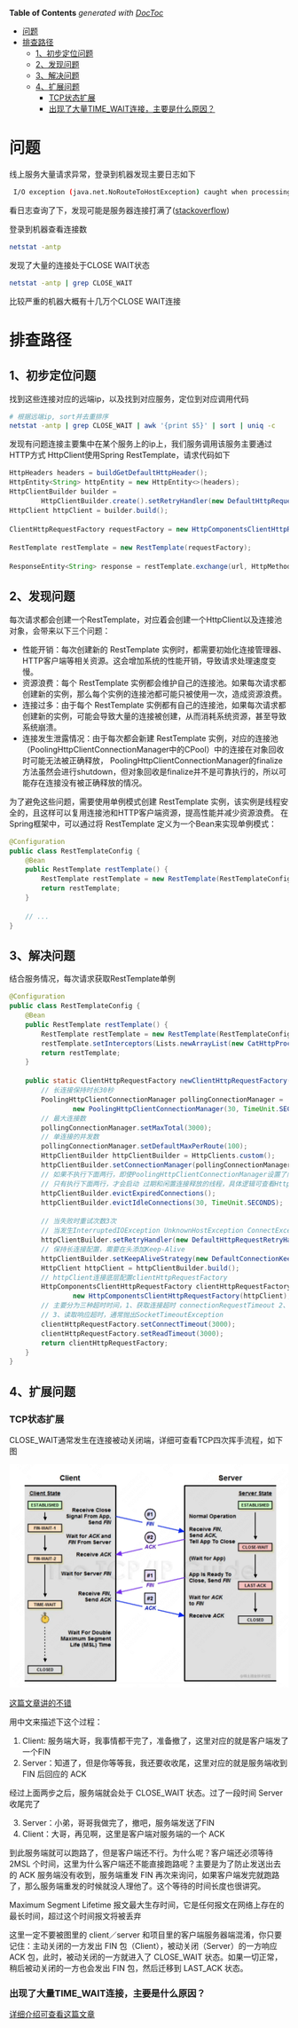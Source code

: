 <!-- START doctoc generated TOC please keep comment here to allow auto update -->
<!-- DON'T EDIT THIS SECTION, INSTEAD RE-RUN doctoc TO UPDATE -->
**Table of Contents**  *generated with [DocToc](https://github.com/thlorenz/doctoc)*

- [问题](#%E9%97%AE%E9%A2%98)
- [排查路径](#%E6%8E%92%E6%9F%A5%E8%B7%AF%E5%BE%84)
  - [1、初步定位问题](#1%E5%88%9D%E6%AD%A5%E5%AE%9A%E4%BD%8D%E9%97%AE%E9%A2%98)
  - [2、发现问题](#2%E5%8F%91%E7%8E%B0%E9%97%AE%E9%A2%98)
  - [3、解决问题](#3%E8%A7%A3%E5%86%B3%E9%97%AE%E9%A2%98)
  - [4、扩展问题](#4%E6%89%A9%E5%B1%95%E9%97%AE%E9%A2%98)
    - [TCP状态扩展](#tcp%E7%8A%B6%E6%80%81%E6%89%A9%E5%B1%95)
    - [出现了大量TIME_WAIT连接，主要是什么原因？](#%E5%87%BA%E7%8E%B0%E4%BA%86%E5%A4%A7%E9%87%8Ftime_wait%E8%BF%9E%E6%8E%A5%E4%B8%BB%E8%A6%81%E6%98%AF%E4%BB%80%E4%B9%88%E5%8E%9F%E5%9B%A0)

<!-- END doctoc generated TOC please keep comment here to allow auto update -->

# 问题
线上服务大量请求异常，登录到机器发现主要日志如下
```bash
 I/O exception (java.net.NoRouteToHostException) caught when processing request to {}->http://xxx.com:80: Cannot assign requested address (Address not available)
```

看日志查询了下，发现可能是服务器连接打满了([stackoverflow](https://stackoverflow.com/questions/28089839/what-is-java-net-noroutetohostexception-cannot-assign-requested-address))

登录到机器查看连接数
```bash
netstat -antp
```

发现了大量的连接处于CLOSE WAIT状态
```bash
netstat -antp | grep CLOSE_WAIT
```
比较严重的机器大概有十几万个CLOSE WAIT连接

# 排查路径
## 1、初步定位问题

找到这些连接对应的远端ip，以及找到对应服务，定位到对应调用代码

```bash
# 根据远端ip, sort并去重排序
netstat -antp | grep CLOSE_WAIT | awk '{print $5}' | sort | uniq -c
```
发现有问题连接主要集中在某个服务上的ip上，我们服务调用该服务主要通过HTTP方式
HttpClient使用Spring RestTemplate，请求代码如下
```java
HttpHeaders headers = buildGetDefaultHttpHeader();
HttpEntity<String> httpEntity = new HttpEntity<>(headers);
HttpClientBuilder builder =
        HttpClientBuilder.create().setRetryHandler(new DefaultHttpRequestRetryHandler(3, false));
HttpClient httpClient = builder.build();

ClientHttpRequestFactory requestFactory = new HttpComponentsClientHttpRequestFactory(httpClient);

RestTemplate restTemplate = new RestTemplate(requestFactory);

ResponseEntity<String> response = restTemplate.exchange(url, HttpMethod.GET, httpEntity, String.class);
```

## 2、发现问题

每次请求都会创建一个RestTemplate，对应着会创建一个HttpClient以及连接池对象，会带来以下三个问题：
- 性能开销：每次创建新的 RestTemplate 实例时，都需要初始化连接管理器、HTTP客户端等相关资源。这会增加系统的性能开销，导致请求处理速度变慢。
- 资源浪费：每个 RestTemplate 实例都会维护自己的连接池。如果每次请求都创建新的实例，那么每个实例的连接池都可能只被使用一次，造成资源浪费。
- 连接过多：由于每个 RestTemplate 实例都有自己的连接池，如果每次请求都创建新的实例，可能会导致大量的连接被创建，从而消耗系统资源，甚至导致系统崩溃。
- 连接发生泄露情况：由于每次都会新建 RestTemplate 实例，对应的连接池（PoolingHttpClientConnectionManager中的CPool）中的连接在对象回收时可能无法被正确释放，
PoolingHttpClientConnectionManager的finalize方法虽然会进行shutdown，但对象回收是finalize并不是可靠执行的，所以可能存在连接没有被正确释放的情况。

为了避免这些问题，需要使用单例模式创建 RestTemplate 实例，该实例是线程安全的，且这样可以复用连接池和HTTP客户端资源，提高性能并减少资源浪费。
在Spring框架中，可以通过将 RestTemplate 定义为一个Bean来实现单例模式：
```java
@Configuration
public class RestTemplateConfig {
    @Bean
    public RestTemplate restTemplate() {
        RestTemplate restTemplate = new RestTemplate(RestTemplateConfig.newClientHttpRequestFactory());
        return restTemplate;
    }

    // ...
}
```

## 3、解决问题
结合服务情况，每次请求获取RestTemplate单例
```java
@Configuration
public class RestTemplateConfig {
    @Bean
    public RestTemplate restTemplate() {
        RestTemplate restTemplate = new RestTemplate(RestTemplateConfig.newClientHttpRequestFactory());
        restTemplate.setInterceptors(Lists.newArrayList(new CatHttpProcessor()));
        return restTemplate;
    }
    
    public static ClientHttpRequestFactory newClientHttpRequestFactory() {
        // 长连接保持时长30秒
        PoolingHttpClientConnectionManager pollingConnectionManager =
                new PoolingHttpClientConnectionManager(30, TimeUnit.SECONDS);
        // 最大连接数
        pollingConnectionManager.setMaxTotal(3000);
        // 单连接的并发数
        pollingConnectionManager.setDefaultMaxPerRoute(100);
        HttpClientBuilder httpClientBuilder = HttpClients.custom();
        httpClientBuilder.setConnectionManager(pollingConnectionManager);
        // 如果不执行下面两行，即使PoolingHttpClientConnectionManager设置了闲置连接存活时间，也不会主动回收
        // 只有执行下面两行，才会启动 过期和闲置连接释放的线程，具体逻辑可查看HttpClientBuilder#build
        httpClientBuilder.evictExpiredConnections();
        httpClientBuilder.evictIdleConnections(30, TimeUnit.SECONDS);
        
        // 当失败时重试次数3次
        // 当发生InterruptedIOException UnknownHostException ConnectException SSLException，不会进行重试
        httpClientBuilder.setRetryHandler(new DefaultHttpRequestRetryHandler(3, false));
        // 保持长连接配置，需要在头添加Keep-Alive
        httpClientBuilder.setKeepAliveStrategy(new DefaultConnectionKeepAliveStrategy());
        HttpClient httpClient = httpClientBuilder.build();
        // httpClient连接底层配置clientHttpRequestFactory
        HttpComponentsClientHttpRequestFactory clientHttpRequestFactory =
                new HttpComponentsClientHttpRequestFactory(httpClient);
        // 主要分为三种超时时间，1、获取连接超时 connectionRequestTimeout 2、连接target超时 connectTimeout
        // 3、读取响应超时，通常抛出SocketTimeoutException
        clientHttpRequestFactory.setConnectTimeout(3000);
        clientHttpRequestFactory.setReadTimeout(3000);
        return clientHttpRequestFactory;
    }
}
```

## 4、扩展问题

### TCP状态扩展
CLOSE_WAIT通常发生在连接被动关闭端，详细可查看TCP四次挥手流程，如下图

![](imgs/TCP四次挥手流程.png)

[这篇文章讲的不错](https://juejin.cn/post/6844903734300901390)

用中文来描述下这个过程：
1. Client: 服务端大哥，我事情都干完了，准备撤了，这里对应的就是客户端发了一个FIN
2. Server：知道了，但是你等等我，我还要收收尾，这里对应的就是服务端收到 FIN 后回应的 ACK

经过上面两步之后，服务端就会处于 CLOSE_WAIT 状态。过了一段时间 Server 收尾完了

3. Server：小弟，哥哥我做完了，撤吧，服务端发送了FIN
4. Client：大哥，再见啊，这里是客户端对服务端的一个 ACK

到此服务端就可以跑路了，但是客户端还不行。为什么呢？客户端还必须等待 2MSL 个时间，这里为什么客户端还不能直接跑路呢？主要是为了防止发送出去的 ACK 服务端没有收到，服务端重发 FIN 再次来询问，如果客户端发完就跑路了，那么服务端重发的时候就没人理他了。这个等待的时间长度也很讲究。

Maximum Segment Lifetime 报文最大生存时间，它是任何报文在网络上存在的最长时间，超过这个时间报文将被丢弃

这里一定不要被图里的 client／server 和项目里的客户端服务器端混淆，你只要记住：主动关闭的一方发出 FIN 包（Client），被动关闭（Server）的一方响应 ACK 包，此时，被动关闭的一方就进入了 CLOSE_WAIT 状态。如果一切正常，稍后被动关闭的一方也会发出 FIN 包，然后迁移到 LAST_ACK 状态。


### 出现了大量TIME_WAIT连接，主要是什么原因？

[详细介绍可查看这篇文章](https://xiaolincoding.com/network/3_tcp/tcp_interview.html#%E6%9C%8D%E5%8A%A1%E5%99%A8%E5%87%BA%E7%8E%B0%E5%A4%A7%E9%87%8F-time-wait-%E7%8A%B6%E6%80%81%E7%9A%84%E5%8E%9F%E5%9B%A0%E6%9C%89%E5%93%AA%E4%BA%9B)




